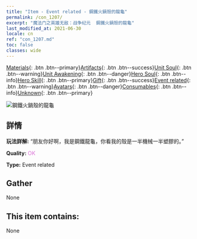 ```yaml
---
title: "Item - Event related - 鋼鐵火鍋殼的龍龜"
permalink: /con_1207/
excerpt: "魔法门之英雄无敌：战争纪元  鋼鐵火鍋殼的龍龜"
last_modified_at: 2021-06-30
locale: cn
ref: "con_1207.md"
toc: false
classes: wide
---
```

 [Materials](/ItemsCN/){: .btn .btn--primary}[Artifacts](/ItemsCN/Artifacts/){: .btn .btn--success}[Unit Soul](/ItemsCN/UnitSoul/){: .btn .btn--warning}[Unit Awakening](/ItemsCN/UnitAwakening/){: .btn .btn--danger}[Hero Soul](/ItemsCN/HeroSoul/){: .btn .btn--info}[Hero Skill](/ItemsCN/HeroSkill/){: .btn .btn--primary}[Gift](/ItemsCN/Gift/){: .btn .btn--success}[Event related](/ItemsCN/Events/){: .btn .btn--warning}[Avatars](/ItemsCN/Avatars/){: .btn .btn--danger}[Consumables](/ItemsCN/Consumables/){: .btn .btn--info}[Unknown](/ItemsCN/Unknown/){: .btn .btn--primary}

 ![鋼鐵火鍋殼的龍龜](/images/t/i_81521231.png)

## 詳情
 **玩法詳解:** “朋友你好啊，我是鋼鐵龍龜，你看我的殼是一半機械一半塑膠的。”

 **Quality:** <span style="color: #DA70D6">OK</span>

 **Type:** Event related

## Gather

  None

## This item contains:

  None

